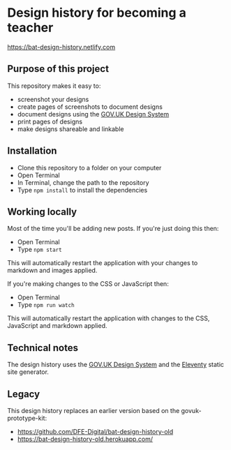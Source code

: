 # Design history for becoming a teacher

https://bat-design-history.netlify.com

## Purpose of this project

This repository makes it easy to:

* screenshot your designs
* create pages of screenshots to document designs
* document designs using the [GOV.UK Design System](https://design-system.service.gov.uk/)
* print pages of designs
* make designs shareable and linkable

## Installation

* Clone this repository to a folder on your computer
* Open Terminal
* In Terminal, change the path to the repository
* Type `npm install` to install the dependencies

## Working locally

Most of the time you'll be adding new posts. If you're just doing this then:

* Open Terminal
* Type `npm start`

This will automatically restart the application with your changes to markdown and images applied.

If you're making changes to the CSS or JavaScript then:

* Open Terminal
* Type `npm run watch`

This will automatically restart the application with changes to the CSS, JavaScript and markdown applied.

## Technical notes

The design history uses the [GOV.UK Design System](https://design-system.service.gov.uk) and the [Eleventy](https://www.11ty.io) static site generator.

## Legacy

This design history replaces an earlier version based on the govuk-prototype-kit:

* https://github.com/DFE-Digital/bat-design-history-old
* https://bat-design-history-old.herokuapp.com/
